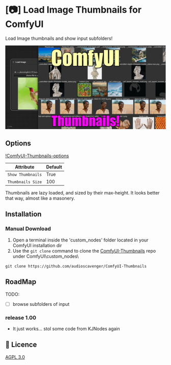 # [📷] Load Image Thumbnails for ComfyUI
Load Image thumbnails and show input subfolders!

<p align="center">
 <img src="assets/ComfyUI-Thumbnails-featured-meme.webp" />
</p>

## Options

[!ComfyUI-Thumbnails-options](/assets/ComfyUI-Thumbnails-options.webp)

| Attribute | Default |
| --- | --- |
| `Show Thumbnails` | True |
| `Thumbnails Size` | 100 |

Thumbnails are lazy loaded, and sized by their max-height. It looks better that way, almost like a masonery.

## Installation
### Manual Download
1. Open a terminal inside the 'custom_nodes' folder located in your ComfyUI installation dir
2. Use the `git clone` command to clone the [ComfyUI-Thumbnails](https://github.com/audioscavenger/ComfyUI-Thumbnails) repo under ComfyUI\custom_nodes\
```
git clone https://github.com/audioscavenger/ComfyUI-Thumbnails
```

## RoadMap
TODO:

- [ ] browse subfolders of input

### release 1.00
- It just works... stol some code from KJNodes again


## :ribbon: Licence
[AGPL 3.0](https://choosealicense.com/licenses/gpl-3.0/)

